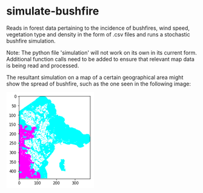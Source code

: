 # simulate-bushfire
Reads in forest data pertaining to the incidence of bushfires, wind speed, vegetation type and density in the form of .csv files and runs a stochastic bushfire simulation.

Note: The python file 'simulation' will not work on its own in its current form. Additional function calls need to be added to ensure that relevant map data is being read and processed.

The resultant simulation on a map of a certain geographical area might show the spread of bushfire, such as the one seen in the following image:

![Simulation](simulate_bushfire_stochastic_160.png)
